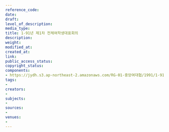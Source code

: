 ```yaml
---
reference_code: 
date: 
draft: 
level_of_description: 
media_type: 
title: 1-91년 제1차 전체여학생대표회의
description: 
weight: 
modified_at: 
created_at: 
link: 
public_access_status: 
copyright_status: 
components:
- https://jydh.s3.ap-northeast-2.amazonaws.com/RG-01-중앙여대협/1991/1-91년+제1차+전체여학생대표회의.pdf
tags:
- 
creators:
- 
subjects:
- 
sources:
- 
venues:
- 
---
```

